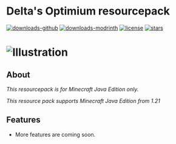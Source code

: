 # Delta's Optimium resourcepack

[![downloads-github](https://img.shields.io/github/downloads/ItzKix/Optimium/total?logo=github)](https://github.com/ItzKix/Optimium/releases)
[![downloads-modrinth](https://img.shields.io/badge/download-modrinth-green?logo=modrinth)](https://modrinth.com/project/optimiumrp)
[![license](https://img.shields.io/github/license/ItzKix/Optimium)](./LICENSE)
[![stars](https://img.shields.io/github/stars/ItzKix/Optimium)](https://github.com/ItzKix/Optimium/)

# ![Illustration](image-url)

## About

*This resourcepack is for Minecraft Java Edition only.*

*This resource pack supports Minecraft Java Edition from 1.21*

## Features

- More features are coming soon.







